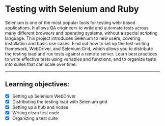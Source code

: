 # Testing with Selenium and Ruby

Selenium is one of the most popular tools for testing web-based applications. It allows QA engineers to write and automate tests across many different browsers and operating systems, without a special scripting language. This project introduces Selenium to new users, covering installation and basic use cases. Find out how to set up the test-writing framework, WebDriver, and Selenium Grid, which allows you to distribute the testing load and run tests against a remote server. Learn best practices to write effective tests using variables and functions, and to organize tests into suites that can scale over time.
****************************************
## Learning objectives:

 - [x] Setting up Selenium WebDriver
 - [x] Distributing the testing load with Selenium grid
 - [x] Setting up a hub and nodes
 - [x] Writing clean test code
 - [x] Organizing a test suite
